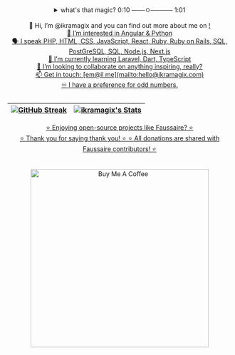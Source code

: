 <div align="center">
<details>
<summary>what's that magic? 0:10 ───ㅇ───── 1:01 </summary>
<p align="center">
  <br>
  <a href="https://badges.pufler.dev">
    <img src="https://badges.pufler.dev/visits/ikramagix/badge-it" alt="Visits Badge">
  </a>
</p>
</details>
</div>
<br>
<div align="center">
👋 Hi, I’m @ikramagix and you can find out more about me on <a href="ikramagix.com">!<br>
👀 I’m interested in Angular & Python  <br>
🗣 I speak PHP, HTML, CSS, JavaScript, React, Ruby, Ruby on Rails, SQL, PostGreSQL, SQL, Node.js, Next.js<br>
🌱 I’m currently learning Laravel, Dart, TypeScript <br>
💞️ I’m looking to collaborate on anything inspiring, really?<br>
📫 Get in touch: [em@il me](mailto:hello@ikramagix.com) <br>
♾️ I have a preference for odd numbers.
</div>

<br>

| [![GitHub Streak](https://git-hub-streak-stats.vercel.app?user=ikramagix&theme=hacker)](https://git.io/streak-stats) | ![ikramagix's Stats](https://github-readme-stats.vercel.app/api?username=ikramagix&theme=great-gatsby&show_icons=true&hide_border=false&count_private=true) |
| --- | --- |

<div align="center">

⭐ Enjoying open-source projects like Faussaire? ⭐  
⭐ Thank you for saying thank you! ⭐ 
⭐ All donations are shared with Faussaire contributors! ⭐  

<br>

<a href="https://www.buymeacoffee.com/ikramagix" target="_blank">
  <img 
    src="https://i.ibb.co/tP37SFx/cuphead-thx-nobg.png" 
    alt="Buy Me A Coffee" 
    width="400">
</a>
</div>
